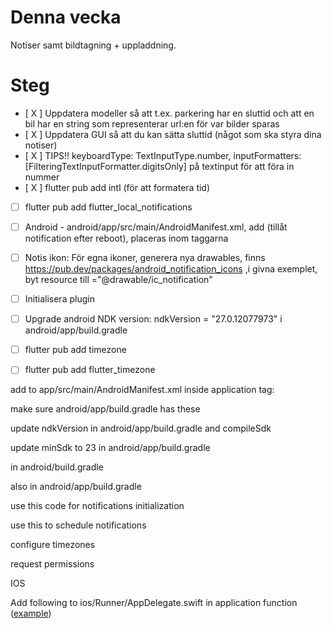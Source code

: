 # Denna vecka

Notiser samt bildtagning + uppladdning. 

# Steg

- [ X ] Uppdatera modeller så att t.ex. parkering har en sluttid och att en bil har en string som representerar url:en för var bilder sparas
- [ X ] Uppdatera GUI så att du kan sätta sluttid (något som ska styra dina notiser)
- [ X ] TIPS!! keyboardType: TextInputType.number,  inputFormatters: [FilteringTextInputFormatter.digitsOnly] på textinput för att föra in nummer           
- [ X ] flutter pub add intl (för att formatera tid)
- [  ] flutter pub add flutter_local_notifications
- [  ] Android - android/app/src/main/AndroidManifest.xml, add <uses-permission android:name="android.permission.RECEIVE_BOOT_COMPLETED"/> 
    <uses-permission android:name="android.permission.USE_EXACT_ALARM" /> (tillåt notification efter reboot), placeras inom <manifest/> taggarna
- [  ] Notis ikon: <meta-data
  android:name="com.google.firebase.messaging.default_notification_icon"
  android:resource="@mipmap/ic_launcher"/>
        För egna ikoner, generera nya drawables, finns https://pub.dev/packages/android_notification_icons ,i givna exemplet, byt resource till ="@drawable/ic_notification"
- [  ] Initialisera plugin
- [  ] Upgrade android NDK version:         ndkVersion = "27.0.12077973" i android/app/build.gradle
- [  ] flutter pub add timezone
- [  ] flutter pub add flutter_timezone


add to app/src/main/AndroidManifest.xml inside application tag:

<!-- 

        <receiver android:exported="false" android:name="com.dexterous.flutterlocalnotifications.ScheduledNotificationReceiver" />
        <receiver android:exported="false" android:name="com.dexterous.flutterlocalnotifications.ScheduledNotificationBootReceiver">
            <intent-filter>
                <action android:name="android.intent.action.BOOT_COMPLETED"/>
                <action android:name="android.intent.action.MY_PACKAGE_REPLACED"/>
                <action android:name="android.intent.action.QUICKBOOT_POWERON" />
                <action android:name="com.htc.intent.action.QUICKBOOT_POWERON"/>
            </intent-filter>
        </receiver>

 -->


make sure android/app/build.gradle has these
<!-- 
android {
  defaultConfig {
    multiDexEnabled true
  }

  compileOptions {
    // Flag to enable support for the new language APIs
    coreLibraryDesugaringEnabled true
    // Sets Java compatibility to Java 8
    sourceCompatibility JavaVersion.VERSION_1_8
    targetCompatibility JavaVersion.VERSION_1_8
  }
}

dependencies {
  coreLibraryDesugaring 'com.android.tools:desugar_jdk_libs:1.2.2'
}
 -->

update ndkVersion in android/app/build.gradle and compileSdk

<!-- 

    //compileSdk = flutter.compileSdkVersion
    //ndkVersion = flutter.ndkVersion
    compileSdk = 35
    ndkVersion = "27.0.12077973"
    
     -->

update minSdk to 23 in android/app/build.gradle

<!-- 

    defaultConfig {
        // TODO: Specify your own unique Application ID (https://developer.android.com/studio/build/application-id.html).
        applicationId = "com.example.admin_app"
        // You can update the following values to match your application needs.
        // For more information, see: https://flutter.dev/to/review-gradle-config.
        /* STI NOTIFICATIONS */
        //minSdk = flutter.minSdkVersion
        minSdk = 23


 -->

 in android/build.gradle

<!-- 

plugins {
    /* STI NOTIFICATIONS */
      // Add the dependency for the Google services Gradle plugin
  id 'com.google.gms.google-services' version '4.4.2' apply false
}

 -->

 also in android/app/build.gradle

 <!-- 
 
 /* STI NOTIFICATIONS */
dependencies {
  coreLibraryDesugaring 'com.android.tools:desugar_jdk_libs:1.2.2'

  // Import the Firebase BoM
  implementation(platform("com.google.firebase:firebase-bom:33.8.0"))

  // When using the BoM, you don't specify versions in Firebase library dependencies

  // TODO: Add the dependencies for Firebase products you want to use
  // See https://firebase.google.com/docs/android/setup#available-libraries
  // For example, add the dependencies for Firebase Authentication and Cloud Firestore
  implementation("com.google.firebase:firebase-auth")
  implementation("com.google.firebase:firebase-firestore")

}
 
  -->


 use this code for notifications initialization

<!-- 

late FlutterLocalNotificationsPlugin flutterLocalNotificationsPlugin;



Future<void> initializeNotifications() async {
  flutterLocalNotificationsPlugin = FlutterLocalNotificationsPlugin();
  var initializationSettingsAndroid = const AndroidInitializationSettings(
      '@mipmap/ic_launcher'); // TODO: Change this to an icon of your choice if you want to fix it.
  var initializationSettingsIOS = const DarwinInitializationSettings();
  var initializationSettings = InitializationSettings(
      android: initializationSettingsAndroid, iOS: initializationSettingsIOS);
  await flutterLocalNotificationsPlugin.initialize(initializationSettings);
}

 -->

use this to schedule notifications


<!-- 

int notifications = 0;

Future<void> scheduleNotification(
    {required String title,
    required String content,
    required DateTime time}) async {
  await requestPermissions();

  String channelId = const Uuid()
      .v4(); // id should be unique per message, but contents of the same notification can be updated if you write to the same id
  const String channelName =
      "notifications_channel"; // this can be anything, different channels can be configured to have different colors, sound, vibration, we wont do that here
  String channelDescription =
      "Standard notifications"; // description is optional but shows up in user system settings
  var androidPlatformChannelSpecifics = AndroidNotificationDetails(
      channelId, channelName,
      channelDescription: channelDescription,
      importance: Importance.max,
      priority: Priority.high,
      ticker: 'ticker');
  var iOSPlatformChannelSpecifics = const DarwinNotificationDetails();
  var platformChannelSpecifics = NotificationDetails(
      android: androidPlatformChannelSpecifics,
      iOS: iOSPlatformChannelSpecifics);

  // from docs, not sure about specifics
  //
  return await flutterLocalNotificationsPlugin.zonedSchedule(
      notifications++,
      title,
      content,
      tz.TZDateTime.from(
          time,
          tz
              .local), // TZDateTime required to take daylight savings into considerations.
      platformChannelSpecifics,
      androidScheduleMode: AndroidScheduleMode.exactAllowWhileIdle,
      uiLocalNotificationDateInterpretation:
          UILocalNotificationDateInterpretation.absoluteTime);
}

 -->

configure timezones

 <!-- 

import 'package:timezone/data/latest_all.dart' as tz;
import 'package:timezone/timezone.dart' as tz;

 
 Future<void> _configureLocalTimeZone() async {
  if (kIsWeb || Platform.isLinux) {
    return;
  }
  tz.initializeTimeZones();
  if (Platform.isWindows) {
    return;
  }
  final String timeZoneName = await FlutterTimezone.getLocalTimezone();
  tz.setLocalLocation(tz.getLocation(timeZoneName));
}
 
  /* STI NOTIFICATIONS */
  tz.initializeTimeZones();
  await _configureLocalTimeZone();


  -->

request permissions

<!-- 

Future<void> requestPermissions() async {
  if (Platform.isIOS || Platform.isMacOS) {
    await flutterLocalNotificationsPlugin
        .resolvePlatformSpecificImplementation<
            IOSFlutterLocalNotificationsPlugin>()
        ?.requestPermissions(
          alert: true,
          badge: true,
          sound: true,
        );
    await flutterLocalNotificationsPlugin
        .resolvePlatformSpecificImplementation<
            MacOSFlutterLocalNotificationsPlugin>()
        ?.requestPermissions(
          alert: true,
          badge: true,
          sound: true,
        );
  } else if (Platform.isAndroid) {
    final AndroidFlutterLocalNotificationsPlugin? androidImplementation =
        flutterLocalNotificationsPlugin.resolvePlatformSpecificImplementation<
            AndroidFlutterLocalNotificationsPlugin>();

    await androidImplementation?.requestNotificationsPermission();
  }
}

 -->




  IOS



  Add following to ios/Runner/AppDelegate.swift in application function ([example](https://github.com/MaikuB/flutter_local_notifications/blob/master/flutter_local_notifications/example/ios/Runner/AppDelegate.swift))

  <!-- 
  
  if #available(iOS 10.0, *) {
  UNUserNotificationCenter.current().delegate = self as? UNUserNotificationCenterDelegate
}
  
   -->